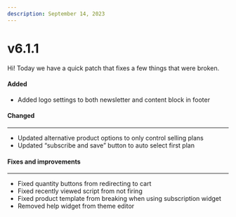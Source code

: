 ```yaml
---
description: September 14, 2023
---
```


# v6.1.1

Hi! Today we have a quick patch that fixes a few things that were broken.

#### **Added**

* Added logo settings to both newsletter and content block in footer

#### **Changed**

***

* Updated alternative product options to only control selling plans
* Updated “subscribe and save” button to auto select first plan

#### **Fixes and improvements**

***

* Fixed quantity buttons from redirecting to cart
* Fixed recently viewed script from not firing
* Fixed product template from breaking when using subscription widget
* Removed help widget from theme editor
